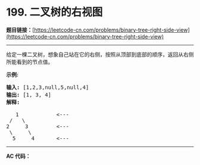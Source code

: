 # 199. 二叉树的右视图

**题目链接：**[https://leetcode-cn.com/problems/binary-tree-right-side-view](https://leetcode-cn.com/problems/binary-tree-right-side-view)

---

<div class="content__1Y2H">
 <div class="notranslate">
  <p>给定一棵二叉树，想象自己站在它的右侧，按照从顶部到底部的顺序，返回从右侧所能看到的节点值。</p> 
  <p><strong>示例:</strong></p> 
  <pre class="language-text"><strong>输入:</strong>&nbsp;[1,2,3,null,5,null,4]
<strong>输出:</strong>&nbsp;[1, 3, 4]
<strong>解释:
</strong>
   1            &lt;---
 /   \
2     3         &lt;---
 \     \
  5     4       &lt;---
</pre> 
 </div>
</div>

---

**AC 代码：**

```java

```